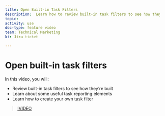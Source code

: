 ```yaml
---
title: Open Built-in Task Filters
description:  Learn how to review built-in task filters to see how they’re built and create your own task filter in [!DNL Adobe Workfront].
topic: 
activity: use
doc-type: feature video
team: Technical Marketing
kt: Jira ticket 

---
```

# Open built-in task filters

In this video, you will:

* Review built-in task filters to see how they’re built 
* Learn about some useful task reporting elements 
* Learn how to create your own task filter 

>[!VIDEO](https://video.tv.adobe.com/v/336818/?quality=12)
